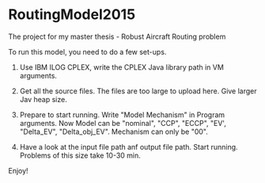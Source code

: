 # RoutingModel2015
The project for my master thesis - Robust Aircraft Routing problem

To run this model, you need to do a few set-ups.

1. Use IBM ILOG CPLEX, write the CPLEX Java library path in VM arguments.

2. Get all the source files. The files are too large to upload here. Give larger Jav heap size.

3. Prepare to start running. Write "Model Mechanism" in Program arguments. Now Model can be "nominal", "CCP", "ECCP", "EV', "Delta_EV", "Delta_obj_EV". Mechanism can only be "00".

4. Have a look at the input file path anf output file path. Start running. Problems of this size take 10-30 min.

Enjoy!
